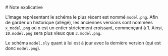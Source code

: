 # Note explicative

L'image représentant le schéma le plus récent est nommé `model.png`.
Afin de garder un historique (allégé), les anciennes versions sont nommées `x_model.png` où x est un entier strictement croissant, commençant à 1.
Ainsi, `10.model.png` sera plus vieux que `3.model.png`.

Le schéma `model.sly` quant à lui est à jour avec la dernière version (qui est donc `model.png`).
